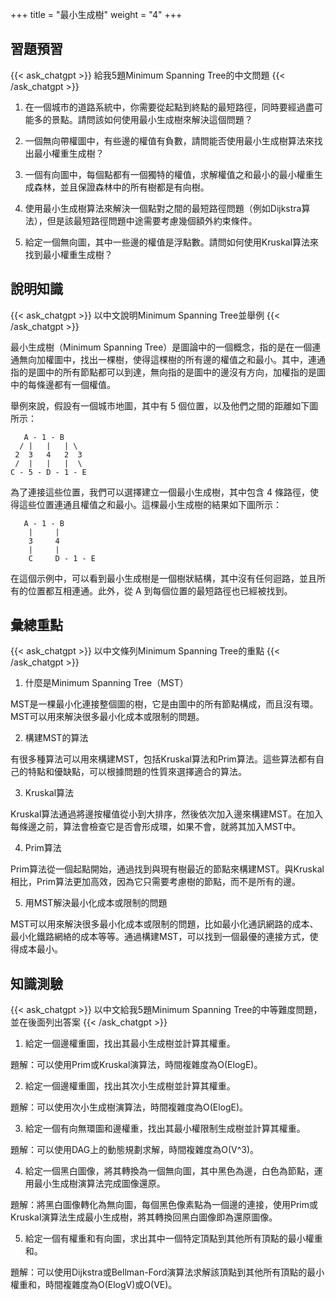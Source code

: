 +++
title = "最小生成樹"
weight = "4"
+++
## 習題預習
{{< ask_chatgpt >}}
給我5題Minimum Spanning Tree的中文問題
{{< /ask_chatgpt >}}



1. 在一個城市的道路系統中，你需要從起點到終點的最短路徑，同時要經過盡可能多的景點。請問該如何使用最小生成樹來解決這個問題？

2. 一個無向帶權圖中，有些邊的權值有負數，請問能否使用最小生成樹算法來找出最小權重生成樹？

3. 一個有向圖中，每個點都有一個獨特的權值，求解權值之和最小的最小權重生成森林，並且保證森林中的所有樹都是有向樹。

4. 使用最小生成樹算法來解決一個點對之間的最短路徑問題（例如Dijkstra算法），但是該最短路徑問題中途需要考慮幾個額外約束條件。

5. 給定一個無向圖，其中一些邊的權值是浮點數。請問如何使用Kruskal算法來找到最小權重生成樹？   

## 說明知識
{{< ask_chatgpt >}}
以中文說明Minimum Spanning Tree並舉例
{{< /ask_chatgpt >}}




最小生成樹（Minimum Spanning Tree）是圖論中的一個概念，指的是在一個連通無向加權圖中，找出一棵樹，使得這棵樹的所有邊的權值之和最小。其中，連通指的是圖中的所有節點都可以到達，無向指的是圖中的邊沒有方向，加權指的是圖中的每條邊都有一個權值。

舉例來說，假設有一個城市地圖，其中有 5 個位置，以及他們之間的距離如下圖所示：

```
   A - 1 - B
  / |   |   | \
 2  3   4   2  3
 /  |   |   |  \
C - 5 - D - 1 - E
```

為了連接這些位置，我們可以選擇建立一個最小生成樹，其中包含 4 條路徑，使得這些位置連通且權值之和最小。這棵最小生成樹的結果如下圖所示：

```
   A - 1 - B
    |     |
    3     4
    |     |
    C     D - 1 - E
```

在這個示例中，可以看到最小生成樹是一個樹狀結構，其中沒有任何迴路，並且所有的位置都互相連通。此外，從 A 到每個位置的最短路徑也已經被找到。   

## 彙總重點
{{< ask_chatgpt >}}
以中文條列Minimum Spanning Tree的重點
{{< /ask_chatgpt >}}



1. 什麼是Minimum Spanning Tree（MST）

MST是一棵最小化連接整個圖的樹，它是由圖中的所有節點構成，而且沒有環。MST可以用來解決很多最小化成本或限制的問題。

2. 構建MST的算法

有很多種算法可以用來構建MST，包括Kruskal算法和Prim算法。這些算法都有自己的特點和優缺點，可以根據問題的性質來選擇適合的算法。

3. Kruskal算法

Kruskal算法通過將邊按權值從小到大排序，然後依次加入邊來構建MST。在加入每條邊之前，算法會檢查它是否會形成環，如果不會，就將其加入MST中。

4. Prim算法

Prim算法從一個起點開始，通過找到與現有樹最近的節點來構建MST。與Kruskal相比，Prim算法更加高效，因為它只需要考慮樹的節點，而不是所有的邊。

5. 用MST解決最小化成本或限制的問題

MST可以用來解決很多最小化成本或限制的問題，比如最小化通訊網路的成本、最小化鐵路網絡的成本等等。通過構建MST，可以找到一個最優的連接方式，使得成本最小。   

## 知識測驗
{{< ask_chatgpt >}}
以中文給我5題Minimum Spanning Tree的中等難度問題，並在後面列出答案
{{< /ask_chatgpt >}}



1. 給定一個邊權重圖，找出其最小生成樹並計算其權重。

題解：可以使用Prim或Kruskal演算法，時間複雜度為O(ElogE)。

2. 給定一個邊權重圖，找出其次小生成樹並計算其權重。

題解：可以使用次小生成樹演算法，時間複雜度為O(ElogE)。

3. 給定一個有向無環圖和邊權重，找出其最小權限制生成樹並計算其權重。

題解：可以使用DAG上的動態規劃求解，時間複雜度為O(V^3)。

4. 給定一個黑白圖像，將其轉換為一個無向圖，其中黑色為邊，白色為節點，運用最小生成樹演算法完成圖像還原。

題解：將黑白圖像轉化為無向圖，每個黑色像素點為一個邊的連接，使用Prim或Kruskal演算法生成最小生成樹，將其轉換回黑白圖像即為還原圖像。

5. 給定一個有權重和有向圖，求出其中一個特定頂點到其他所有頂點的最小權重和。

題解：可以使用Dijkstra或Bellman-Ford演算法求解該頂點到其他所有頂點的最小權重和，時間複雜度為O(ElogV)或O(VE)。   

